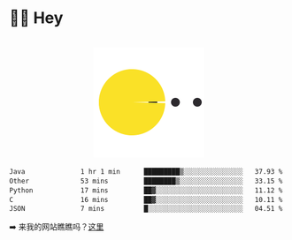 
# 👋🏻 Hey
<div align="center">
	<br>
	<img src="https://raw.githubusercontent.com/Aniket965/Aniket965/master/pacman.svg?sanitize=true" width="200" height="200">
	<br>
</div>

<!--START_SECTION:waka-->

```txt
Java              1 hr 1 min      █████████▒░░░░░░░░░░░░░░░   37.93 %
Other             53 mins         ████████▒░░░░░░░░░░░░░░░░   33.15 %
Python            17 mins         ██▓░░░░░░░░░░░░░░░░░░░░░░   11.12 %
C                 16 mins         ██▓░░░░░░░░░░░░░░░░░░░░░░   10.11 %
JSON              7 mins          █░░░░░░░░░░░░░░░░░░░░░░░░   04.51 %
```

<!--END_SECTION:waka-->

 ➡️  来我的网站瞧瞧吗？[这里](https://www.shaolongfei.com)
